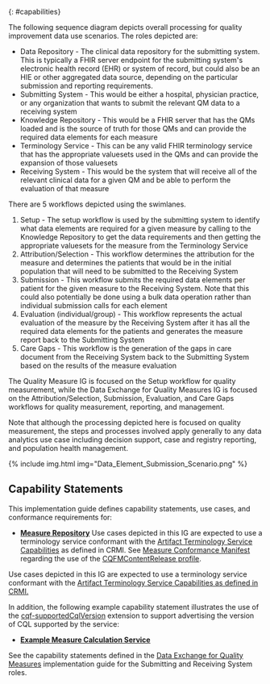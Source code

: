 {: #capabilities}

The following sequence diagram depicts overall processing for quality improvement data use scenarios. The roles depicted are:

* Data Repository - The clinical data repository for the submitting system. This is typically a FHIR server endpoint for the submitting system's electronic health record (EHR) or system of record, but could also be an HIE or other aggregated data source, depending on the particular submission and reporting requirements.
* Submitting System - This would be either a hospital, physician practice, or any organization that wants to submit the relevant QM data to a receiving system
* Knowledge Repository - This would be a FHIR server that has the QMs loaded and is the source of truth for those QMs and can provide the required data elements for each measure
* Terminology Service - This can be any valid FHIR terminology service that has the appropriate valuesets used in the QMs and can provide the expansion of those valuesets
* Receiving System - This would be the system that will receive all of the relevant clinical data for a given QM and be able to perform the evaluation of that measure

There are 5 workflows depicted using the swimlanes.

1. Setup - The setup workflow is used by the submitting system to identify what data elements are required for a given measure by calling to the Knowledge Repository to get the data requirements and then getting the appropriate valuesets for the measure from the Terminology Service
2. Attribution/Selection - This workflow determines the attribution for the measure and determines the patients that would be in the initial population that will need to be submitted to the Receiving System
3. Submission - This workflow submits the required data elements per patient for the given measure to the Receiving System. Note that this could also potentially be done using a bulk data operation rather than individual submission calls for each element
4. Evaluation (individual/group) - This workflow represents the actual evaluation of the measure by the Receiving System after it has all the required data elements for the patients and generates the measure report back to the Submitting System
5. Care Gaps - This workflow is the generation of the gaps in care document from the Receiving System back to the Submitting System based on the results of the measure evaluation

The Quality Measure IG is focused on the Setup workflow for quality measurement, while the Data Exchange for Quality Measures IG is focused on the Attribution/Selection, Submission, Evaluation, and Care Gaps workflows for quality measurement, reporting, and management.

Note that although the processing depicted here is focused on quality measurement, the steps and processes involved apply generally to any data analytics use case including decision support, case and registry reporting, and population health management.

<div class="new-content" markdown="1">

{% include img.html img="Data_Element_Submission_Scenario.png" %}

</div>


## Capability Statements

This implementation guide defines capability statements, use cases, and conformance requirements for:

* [**Measure Repository**](measure-repository-service.html) Use cases depicted in this IG are expected to use a terminology service conformant with the [Artifact Terminology Service Capabilities](https://hl7.org/fhir/uv/crmi/2024Jan/artifact-terminology-service.html) as defined in CRMI. See [Measure Conformance Manifest](measure-conformance.html#manifest) regarding the use of the [CQFMContentRelease profile](StructureDefinition-cqfm-content-release.html).

<div class="new-content" markdown="1">

Use cases depicted in this IG are expected to use a terminology service conformant with the [Artifact Terminology Service Capabilities as defined in CRMI.](https://hl7.org/fhir/uv/crmi/2024Jan/artifact-terminology-service.html)
</div>

In addition, the following example capability statement illustrates the use of the [cqf-supportedCqlVersion](http://hl7.org/fhir/StructureDefinition/cqf-supportedCqlVersion) extension to support advertising the version of CQL supported by the service:

* [**Example Measure Calculation Service**](CapabilityStatement-measure-calculation-service-example.html)

See the capability statements defined in the [Data Exchange for Quality Measures](https://hl7.org/fhir/us/davinci-deqm/) implementation guide for the Submitting and Receiving System roles.

